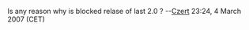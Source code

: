 Is any reason why is blocked relase of last 2.0 ?
--[Czert](User:Czert "wikilink") 23:24, 4 March 2007 (CET)